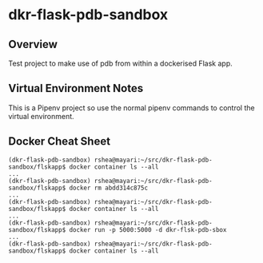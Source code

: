 # dkr-flask-pdb-sandbox
## Overview
Test project to make use of pdb from within a dockerised Flask app.


## Virtual Environment Notes
This is a Pipenv project so use the normal pipenv commands to control the virtual environment.


## Docker Cheat Sheet 

```
(dkr-flask-pdb-sandbox) rshea@mayari:~/src/dkr-flask-pdb-sandbox/flskapp$ docker container ls --all
...
(dkr-flask-pdb-sandbox) rshea@mayari:~/src/dkr-flask-pdb-sandbox/flskapp$ docker rm abdd314c875c
...
(dkr-flask-pdb-sandbox) rshea@mayari:~/src/dkr-flask-pdb-sandbox/flskapp$ docker container ls --all
...
(dkr-flask-pdb-sandbox) rshea@mayari:~/src/dkr-flask-pdb-sandbox/flskapp$ docker run -p 5000:5000 -d dkr-flsk-pdb-sbox
...
(dkr-flask-pdb-sandbox) rshea@mayari:~/src/dkr-flask-pdb-sandbox/flskapp$ docker container ls --all
```
